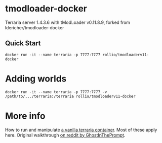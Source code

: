 # tmodloader-docker

Terraria server 1.4.3.6 with tModLoader v0.11.8.9, forked from ldericher/tmodloader-docker

## Quick Start

    docker run -it --name terraria -p 7777:7777 rollio/tmodloaderv11-docker

# Adding worlds

    docker run -it --name terraria -p 7777:7777 -v /path/to/.../terraria:/terraria rollio/tmodloaderv11-docker

# More info

How to run and manipulate [a vanilla terraria container](https://store.docker.com/community/images/ryshe/terraria). Most of these apply here.
Original walkthrough [on reddit by GhostInThePrompt](https://www.reddit.com/r/Terraria/comments/7dbkfe/how_to_create_a_tmodloadermodded_server_on_linux).
